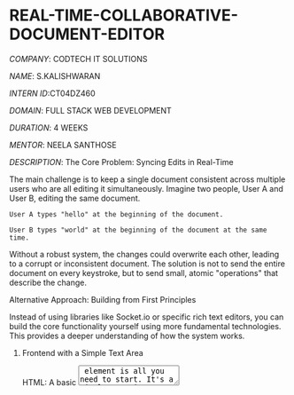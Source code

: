 # REAL-TIME-COLLABORATIVE-DOCUMENT-EDITOR

*COMPANY*: CODTECH IT SOLUTIONS

*NAME*: S.KALISHWARAN

*INTERN ID*:CT04DZ460

*DOMAIN*: FULL STACK WEB DEVELOPMENT

*DURATION*: 4 WEEKS

*MENTOR*: NEELA SANTHOSE

*DESCRIPTION*:
    The Core Problem: Syncing Edits in Real-Time

The main challenge is to keep a single document consistent across multiple users who are all editing it simultaneously. Imagine two people, User A and User B, editing the same document.

    User A types "hello" at the beginning of the document.

    User B types "world" at the beginning of the document at the same time.

Without a robust system, the changes could overwrite each other, leading to a corrupt or inconsistent document. The solution is not to send the entire document on every keystroke, but to send small, atomic "operations" that describe the change.

Alternative Approach: Building from First Principles

Instead of using libraries like Socket.io or specific rich text editors, you can build the core functionality yourself using more fundamental technologies. This provides a deeper understanding of how the system works.

1. Frontend with a Simple Text Area

    HTML: A basic <textarea> element is all you need to start. It's a simple text input field that doesn't have the complexities of a rich text editor.

    JavaScript: You can use plain JavaScript to listen for input events on the <textarea>. When a user types, you can capture the change.

2. Backend with Raw WebSockets

    Instead of a library, you can use the built-in WebSocket module in Node.js.

    The server will listen for new WebSocket connections.

    When a connection is established, the server will send the current document state to the new client.

    When a client sends a message (an "operation"), the server will process it and then broadcast that same message to all other connected clients.

3. The "Delta" Format for Changes

This is the key to a more efficient system. Instead of sending the whole document, you send a small, descriptive object called a "delta." A delta is an array of operations that describes a change.
4. The Server-Side Logic

The server's role is to apply these deltas to the master copy of the document.

   * The server maintains a single, authoritative copy of the document state.

   * When a delta arrives from a client, the server first applies the delta to its master copy.

     The server then broadcasts the same delta to all other clients.

5. The Client-Side Logic

* The client's role is to manage its own local copy and update it based on both its own changes and changes from other users.

    When a user types, the client generates a delta and sends it to the server.

    The client then applies that delta to its local copy.

    When a client receives a delta from the server (that originated from another user), it applies that delta to its local copy, updating the text area.

A Note on Conflict Resolution

This simple approach works well for a single user, but what if two users send deltas at the exact same time? This is where conflict resolution comes in.

  You can implement a basic form of lock-based concurrency, where only one user can "own" the editing cursor at a time. This is simple but limits true collaboration.

  *  A more advanced technique is Operational Transformation (OT), where the server "transforms" the incoming delta to account for changes that have already occurred. For example, if User A deletes a character at position 5 and User B inserts a character at position 3, the server needs to adjust User A's operation to work on the updated document. This is complex but enables seamless real-time collaboration.

#OUTPUT:

<img width="1366" height="768" alt="Image" src="https://github.com/user-attachments/assets/2e21d52b-c40a-4435-a540-453decd88b27" />

